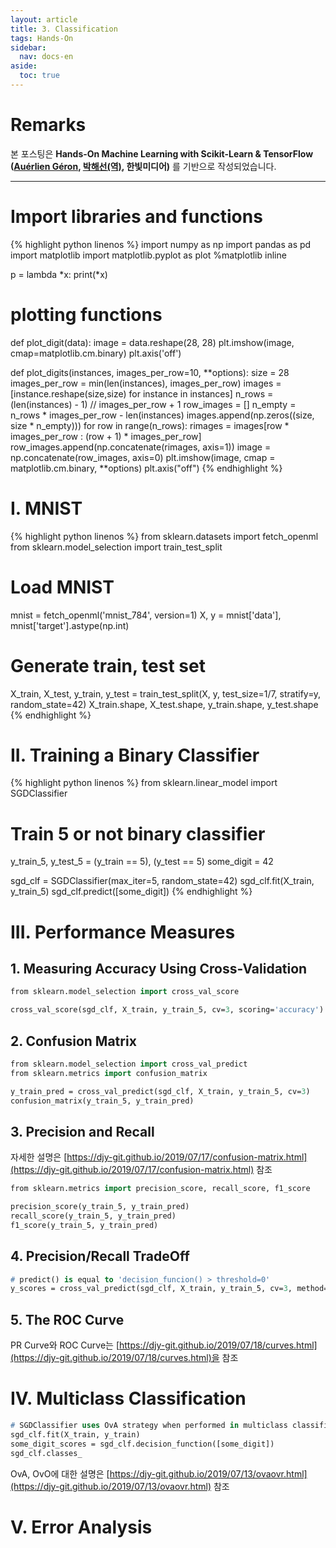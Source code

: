 ```yaml
---
layout: article
title: 3. Classification
tags: Hands-On
sidebar:
  nav: docs-en
aside:
  toc: true
---
```


# Remarks
본 포스팅은 **Hands-On Machine Learning with Scikit-Learn & TensorFlow ([Auérlien Géron](https://github.com/ageron/handson-ml), [박해선(역)](https://github.com/rickiepark/handson-ml), 한빛미디어)** 를 기반으로 작성되었습니다.

<!--more-->

---

# Import libraries and functions
{% highlight python linenos %}
import numpy as np
import pandas as pd
import matplotlib
import matplotlib.pyplot as plot
%matplotlib inline

p = lambda *x: print(*x)

# plotting functions
def plot_digit(data):
    image = data.reshape(28, 28)
    plt.imshow(image, cmap=matplotlib.cm.binary)
    plt.axis('off')

def plot_digits(instances, images_per_row=10, **options):
    size = 28
    images_per_row = min(len(instances), images_per_row)
    images = [instance.reshape(size,size) for instance in instances]
    n_rows = (len(instances) - 1) // images_per_row + 1
    row_images = []
    n_empty = n_rows * images_per_row - len(instances)
    images.append(np.zeros((size, size * n_empty)))
    for row in range(n_rows):
        rimages = images[row * images_per_row : (row + 1) * images_per_row]
        row_images.append(np.concatenate(rimages, axis=1))
    image = np.concatenate(row_images, axis=0)
    plt.imshow(image, cmap = matplotlib.cm.binary, **options)
    plt.axis("off")
{% endhighlight %}


# I. MNIST
{% highlight python linenos %}
from sklearn.datasets import fetch_openml
from sklearn.model_selection import train_test_split

# Load MNIST
mnist = fetch_openml('mnist_784', version=1)
X, y = mnist['data'], mnist['target'].astype(np.int)

# Generate train, test set
X_train, X_test, y_train, y_test = train_test_split(X, y, test_size=1/7, stratify=y, random_state=42)
X_train.shape, X_test.shape, y_train.shape, y_test.shape
{% endhighlight %}


# II. Training a Binary Classifier
{% highlight python linenos %}
from sklearn.linear_model import SGDClassifier

# Train 5 or not binary classifier
y_train_5, y_test_5 = (y_train == 5), (y_test == 5)
some_digit = 42

sgd_clf = SGDClassifier(max_iter=5, random_state=42)
sgd_clf.fit(X_train, y_train_5)
sgd_clf.predict([some_digit])
{% endhighlight %}


# III. Performance Measures
## 1. Measuring Accuracy Using Cross-Validation
```p
from sklearn.model_selection import cross_val_score

cross_val_score(sgd_clf, X_train, y_train_5, cv=3, scoring='accuracy')
```

## 2. Confusion Matrix
```p
from sklearn.model_selection import cross_val_predict
from sklearn.metrics import confusion_matrix

y_train_pred = cross_val_predict(sgd_clf, X_train, y_train_5, cv=3)
confusion_matrix(y_train_5, y_train_pred)
```

## 3. Precision and Recall
자세한 설명은 [https://djy-git.github.io/2019/07/17/confusion-matrix.html](https://djy-git.github.io/2019/07/17/confusion-matrix.html) 참조
```p
from sklearn.metrics import precision_score, recall_score, f1_score

precision_score(y_train_5, y_train_pred)
recall_score(y_train_5, y_train_pred)
f1_score(y_train_5, y_train_pred)
```

## 4. Precision/Recall TradeOff
```p
# predict() is equal to 'decision_funcion() > threshold=0'
y_scores = cross_val_predict(sgd_clf, X_train, y_train_5, cv=3, method='decision_function')
```

## 5. The ROC Curve
PR Curve와 ROC Curve는 [https://djy-git.github.io/2019/07/18/curves.html](https://djy-git.github.io/2019/07/18/curves.html)을 참조

# IV. Multiclass Classification
```p
# SGDClassifier uses OvA strategy when performed in multiclass classification
sgd_clf.fit(X_train, y_train)
some_digit_scores = sgd_clf.decision_function([some_digit])
sgd_clf.classes_
```
OvA, OvO에 대한 설명은 [https://djy-git.github.io/2019/07/13/ovaovr.html](https://djy-git.github.io/2019/07/13/ovaovr.html)
참조


# V. Error Analysis

